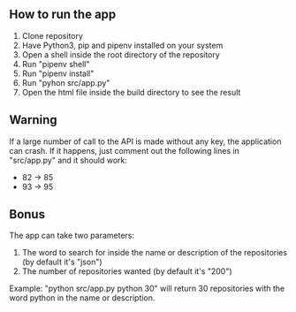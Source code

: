## How to run the app

1. Clone repository
2. Have Python3, pip and pipenv installed on your system
3. Open a shell inside the root directory of the repository
4. Run "pipenv shell" 
5. Run "pipenv install"
6. Run "pyhon src/app.py"
7. Open the html file inside the build directory to see the result

## Warning

If a large number of call to the API is made without any key, the application can crash.
If it happens, just comment out the following lines in "src/app.py" and it should work:
- 82 -> 85
- 93 -> 95

## Bonus

The app can take two parameters:
1. The word to search for inside the name or description of the repositories (by default it's "json")
2. The number of repositories wanted (by default it's "200")

Example: "python src/app.py python 30" will return 30 repositories with the word python in the name or description.